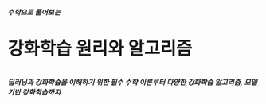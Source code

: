 <h5>수학으로 풀어보는</h5>
<p style = "font-size:2.5em; font-weight: bolder; ">강화학습 원리와 알고리즘</p>

<h5>딥러닝과 강화학습을 이해하기 위한 필수 수학 이론부터 다양한 강화학습 알고리즘, 모델 기반 강화학습까지</h5>

